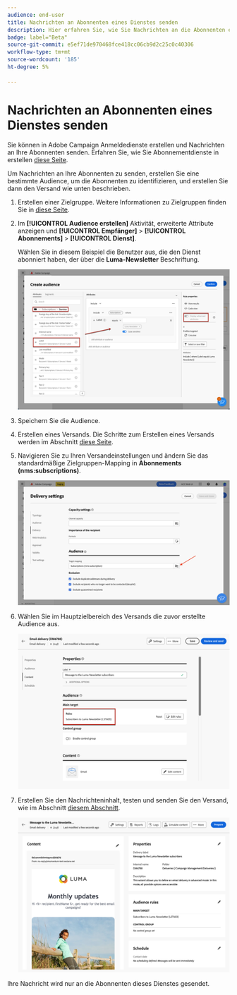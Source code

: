 ```yaml
---
audience: end-user
title: Nachrichten an Abonnenten eines Dienstes senden
description: Hier erfahren Sie, wie Sie Nachrichten an die Abonnenten eines Dienstes senden.
badge: label="Beta"
source-git-commit: e5ef71de970468fce418cc06cb9d2c25c0c40306
workflow-type: tm+mt
source-wordcount: '185'
ht-degree: 5%

---
```



# Nachrichten an Abonnenten eines Dienstes senden

Sie können in Adobe Campaign Anmeldedienste erstellen und Nachrichten an Ihre Abonnenten senden. Erfahren Sie, wie Sie Abonnementdienste in erstellen [diese Seite](../audience//manage-services.md#create-service).

Um Nachrichten an Ihre Abonnenten zu senden, erstellen Sie eine bestimmte Audience, um die Abonnenten zu identifizieren, und erstellen Sie dann den Versand wie unten beschrieben.

1. Erstellen einer Zielgruppe. Weitere Informationen zu Zielgruppen finden Sie in [diese Seite](../audience/create-audience.md).

1. Im **[!UICONTROL Audience erstellen]** Aktivität, erweiterte Attribute anzeigen und **[!UICONTROL Empfänger]** > **[!UICONTROL Abonnements]** > **[!UICONTROL Dienst]**.

   Wählen Sie in diesem Beispiel die Benutzer aus, die den Dienst abonniert haben, der über die **Luma-Newsletter** Beschriftung.

   ![](assets/service-audience-subscribers.png)

1. Speichern Sie die Audience.
1. Erstellen eines Versands. Die Schritte zum Erstellen eines Versands werden im Abschnitt [diese Seite](../msg/gs-messages.md#create-delivery).
1. Navigieren Sie zu Ihren Versandeinstellungen und ändern Sie das standardmäßige Zielgruppen-Mapping in **Abonnements (nms:subscriptions)**.

   ![](assets/service-delivery-change-mapping.png)

1. Wählen Sie im Hauptzielbereich des Versands die zuvor erstellte Audience aus.

   ![](assets/service-delivery-targeting-subscribers.png)

1. Erstellen Sie den Nachrichteninhalt, testen und senden Sie den Versand, wie im Abschnitt [diesem Abschnitt](../preview-test/preview-test.md).

   ![](assets/service-delivery-ready.png)

Ihre Nachricht wird nur an die Abonnenten dieses Dienstes gesendet.
